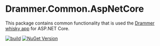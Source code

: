 # Drammer.Common.AspNetCore
This package contains common functionality that is used the [Drammer whisky app](https://drammer.com) for ASP.NET Core.

[![build](https://github.com/Drammer-whisky-app/Drammer.Common.AspNetCore/actions/workflows/build.yml/badge.svg)](https://github.com/Drammer-whisky-app/Drammer.Common.AspNetCore/actions/workflows/build.yml)
[![NuGet Version](https://img.shields.io/nuget/v/Drammer.Common.AspNetCore)](https://www.nuget.org/packages/Drammer.Common.AspNetCore/)
